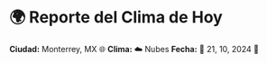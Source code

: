 # 🌍 Reporte del Clima de Hoy

**Ciudad:** Monterrey, MX 🌐
**Clima:** ☁️ Nubes
**Fecha:** 📅 21, 10, 2024 🚀
